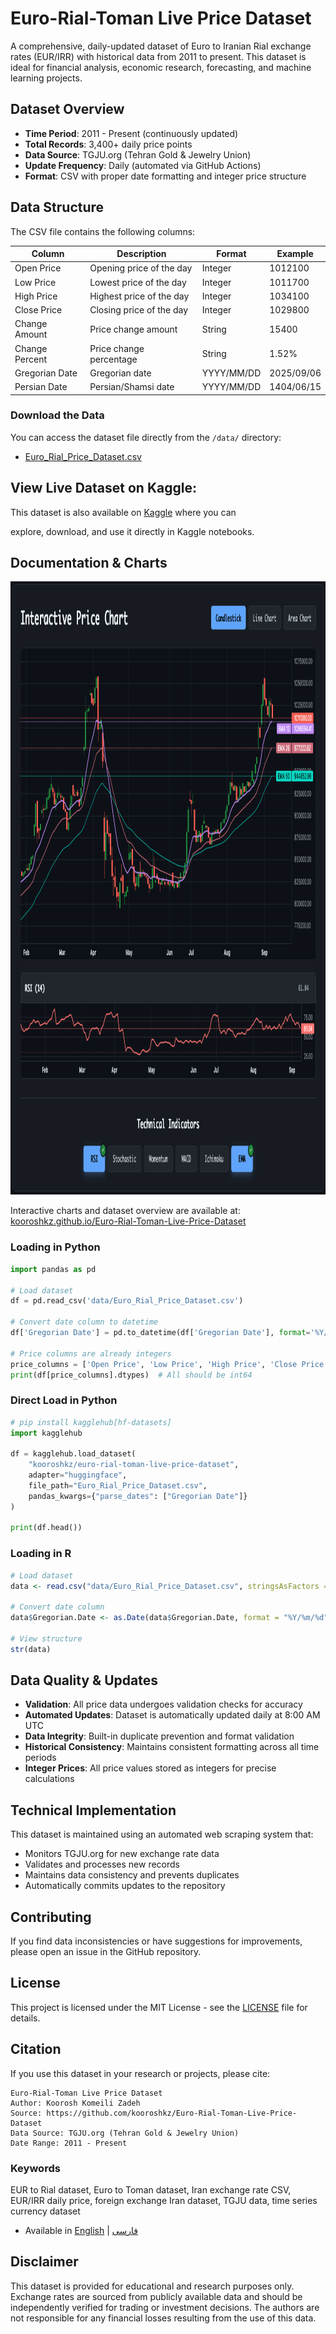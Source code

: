 # Euro-Rial-Toman Live Price Dataset

A comprehensive, daily-updated dataset of Euro to Iranian Rial exchange rates (EUR/IRR) with historical data from 2011 to present. This dataset is ideal for financial analysis, economic research, forecasting, and machine learning projects.


## Dataset Overview

- **Time Period**: 2011 - Present (continuously updated)
- **Total Records**: 3,400+ daily price points
- **Data Source**: TGJU.org (Tehran Gold & Jewelry Union)
- **Update Frequency**: Daily (automated via GitHub Actions)
- **Format**: CSV with proper date formatting and integer price structure

## Data Structure

The CSV file contains the following columns:

| Column | Description | Format | Example |
|--------|-------------|--------|---------|
| Open Price | Opening price of the day | Integer | 1012100 |
| Low Price | Lowest price of the day | Integer | 1011700 |
| High Price | Highest price of the day | Integer | 1034100 |
| Close Price | Closing price of the day | Integer | 1029800 |
| Change Amount | Price change amount | String | 15400 |
| Change Percent | Price change percentage | String | 1.52% |
| Gregorian Date | Gregorian date | YYYY/MM/DD | 2025/09/06 |
| Persian Date | Persian/Shamsi date | YYYY/MM/DD | 1404/06/15 |

### Download the Data
You can access the dataset file directly from the `/data/` directory:
- [Euro_Rial_Price_Dataset.csv](data/Euro_Rial_Price_Dataset.csv)

## View Live Dataset on Kaggle:
This dataset is also available on [Kaggle](https://www.kaggle.com/datasets/kooroshkz/euro-rial-toman-live-price-dataset) where you can 

explore, download, and use it directly in Kaggle notebooks.

## Documentation & Charts
<a href="https://kooroshkz.github.io/Euro-Rial-Toman-Live-Price-Dataset/" target="_blank">
  <img width="1170" height="981" alt="image" src="./assets/img/IntractiveChart.png" />
</a>

Interactive charts and dataset overview are available at:  
[kooroshkz.github.io/Euro-Rial-Toman-Live-Price-Dataset](https://kooroshkz.github.io/Euro-Rial-Toman-Live-Price-Dataset/)

### Loading in Python
```python
import pandas as pd

# Load dataset
df = pd.read_csv('data/Euro_Rial_Price_Dataset.csv')

# Convert date column to datetime
df['Gregorian Date'] = pd.to_datetime(df['Gregorian Date'], format='%Y/%m/%d')

# Price columns are already integers
price_columns = ['Open Price', 'Low Price', 'High Price', 'Close Price']
print(df[price_columns].dtypes)  # All should be int64
```

### Direct Load in Python
```python
# pip install kagglehub[hf-datasets]
import kagglehub

df = kagglehub.load_dataset(
    "kooroshkz/euro-rial-toman-live-price-dataset",
    adapter="huggingface",
    file_path="Euro_Rial_Price_Dataset.csv",
    pandas_kwargs={"parse_dates": ["Gregorian Date"]}
)

print(df.head())
```

### Loading in R
```r
# Load dataset
data <- read.csv("data/Euro_Rial_Price_Dataset.csv", stringsAsFactors = FALSE)

# Convert date column
data$Gregorian.Date <- as.Date(data$Gregorian.Date, format = "%Y/%m/%d")

# View structure
str(data)
```

## Data Quality & Updates

- **Validation**: All price data undergoes validation checks for accuracy
- **Automated Updates**: Dataset is automatically updated daily at 8:00 AM UTC
- **Data Integrity**: Built-in duplicate prevention and format validation
- **Historical Consistency**: Maintains consistent formatting across all time periods
- **Integer Prices**: All price values stored as integers for precise calculations

## Technical Implementation

This dataset is maintained using an automated web scraping system that:

- Monitors TGJU.org for new exchange rate data
- Validates and processes new records
- Maintains data consistency and prevents duplicates
- Automatically commits updates to the repository

## Contributing

If you find data inconsistencies or have suggestions for improvements, please open an issue in the GitHub repository.

## License

This project is licensed under the MIT License - see the [LICENSE](LICENSE) file for details.

## Citation

If you use this dataset in your research or projects, please cite:

```
Euro-Rial-Toman Live Price Dataset
Author: Koorosh Komeili Zadeh
Source: https://github.com/kooroshkz/Euro-Rial-Toman-Live-Price-Dataset
Data Source: TGJU.org (Tehran Gold & Jewelry Union)
Date Range: 2011 - Present
```

### Keywords
EUR to Rial dataset, Euro to Toman dataset, Iran exchange rate CSV, EUR/IRR daily price, foreign exchange Iran dataset, TGJU data, time series currency dataset

- Available in [English](README.md) | [فارسی](README.fa.md)

## Disclaimer

This dataset is provided for educational and research purposes only. Exchange rates are sourced from publicly available data and should be independently verified for trading or investment decisions. The authors are not responsible for any financial losses resulting from the use of this data.
